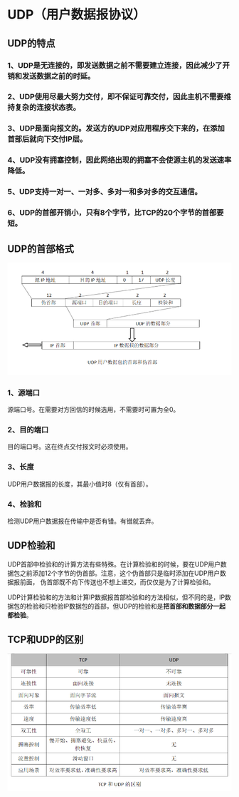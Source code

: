 # UDP（用户数据报协议）

## UDP的特点
### 1、UDP是**无连接的**，即发送数据之前不需要建立连接，因此减少了开销和发送数据之前的时延。
### 2、UDP使用尽最大努力交付，即不保证可靠交付，因此主机不需要维持复杂的连接状态表。
### 3、UDP是面向报文的。发送方的UDP对应用程序交下来的，在添加首部后就向下交付IP层。
### 4、UDP没有拥塞控制，因此网络出现的拥塞不会使源主机的发送速率降低。
### 5、UDP支持一对一、一对多、多对一和多对多的交互通信。
### 6、UDP的首部开销小，只有8个字节，比TCP的20个字节的首部要短。

## UDP的首部格式
![img_3.png](../img/img_3.png)
### 1、源端口
源端口号。在需要对方回信的时候选用，不需要时可置为全0。
### 2、目的端口
目的端口号。这在终点交付报文时必须使用。
### 3、长度
UDP用户数据报的长度，其最小值时8（仅有首部）。
### 4、检验和
检测UDP用户数据报在传输中是否有错。有错就丢弃。

## UDP检验和
UDP首部中检验和的计算方法有些特殊。在计算检验和的时候，要在UDP用户数据包之前添加12个字节的伪首部。注意，这个伪首部只是临时添加在UDP用户数据报前面，
伪首部既不向下传送也不想上递交，而仅仅是为了计算检验和。

UDP计算检验和的方法和计算IP数据报首部检验和的方法相似，但不同的是，IP数据包的检验和只检验IP数据包的首部，但UDP的检验和是**把首部和数据部分一起都检验**。

## TCP和UDP的区别
![img_4.png](../img/img_4.png)